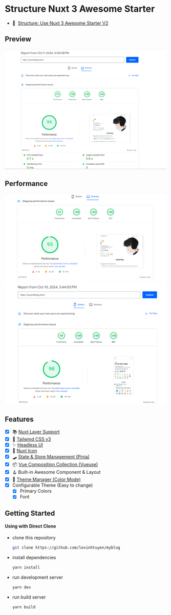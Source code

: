

# Structure Nuxt 3 Awesome Starter

- 👀&nbsp; [Structure: Use Nuxt 3 Awesome Starter V2](https://githubblitz.com/viandwi24/nuxt3-awesome-starter)  
  

## Preview

<img src="public/imageseo.png" alt="Preview" title="Desktop Preview">


## Performance

<img src="public/images/perfomance.png" alt="Preview" title="Desktop Preview">
<img src="public/mobileimageseo.png" alt="Preview" title="Mobile Preview">

## Features

- [X] 📚 [Nuxt Layer Support](https://nuxt.com/docs/getting-started/layers#layers)
- [X] 💨 [Tailwind CSS v3](https://tailwindcss.com/)
- [X] ✨ [Headless UI](https://headlessui.dev/)
- [X] 🔔 [Nuxt Icon](https://icones.js.org/)
- [X] 🛹 [State & Store Management (Pinia)](https://pinia.vuejs.org/)
- [X] 📦 [Vue Composition Collection (Vueuse)](https://vueuse.org/)
- [X] 🪝 Built-in Awesome Component & Layout
- [X] 🌙 [Theme Manager (Color Mode)](https://color-mode.nuxtjs.org/)
- [X] Configurable Theme (Easy to change)
  - [X] Primary Colors
  - [X] Font

## Getting Started

#### Using with Direct Clone

- clone this repository
  ```bash
  git clone https://github.com/levinhtuyen/myblog
  ```
- install dependencies
  ```bash
  yarn install
  ```
- run development server
  ```bash
  yarn dev
  ```
- run build server
  ```bash
  yarn build
  ```
